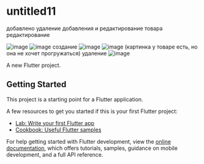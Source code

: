# untitled11
добавлено удаление добавления и редактирование товара
редактирование

![image](https://github.com/user-attachments/assets/40dc1b4c-ff78-4809-aeae-d75e8ad0c7ad)
![image](https://github.com/user-attachments/assets/244e3cfa-a44f-4f86-a356-def1f4f9e6b5)
создание
![image](https://github.com/user-attachments/assets/3e0cbd1a-28c4-49c1-9dfa-6ca3468f8153)
![image](https://github.com/user-attachments/assets/11f15467-6fd4-4b06-b221-780142b6bc2b)
(картинка у товаре есть, но она не хочет прогружаться)
удаление
![image](https://github.com/user-attachments/assets/52c004e5-9da3-4cc2-aa48-1a4a88ef52a5)


A new Flutter project.

## Getting Started

This project is a starting point for a Flutter application.

A few resources to get you started if this is your first Flutter project:

- [Lab: Write your first Flutter app](https://docs.flutter.dev/get-started/codelab)
- [Cookbook: Useful Flutter samples](https://docs.flutter.dev/cookbook)

For help getting started with Flutter development, view the
[online documentation](https://docs.flutter.dev/), which offers tutorials,
samples, guidance on mobile development, and a full API reference.
